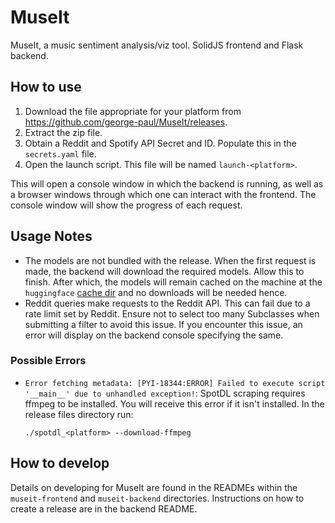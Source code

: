 # MuseIt

MuseIt, a music sentiment analysis/viz tool. SolidJS frontend and Flask backend.

## How to use

1. Download the file appropriate for your platform from https://github.com/george-paul/MuseIt/releases.
2. Extract the zip file.
3. Obtain a Reddit and Spotify API Secret and ID. Populate this in the `secrets.yaml` file.
4. Open the launch script. This file will be named `launch-<platform>`.

This will open a console window in which the backend is running, as well as a browser windows through which one can interact with the frontend. The console window will show the progress of each request.

## Usage Notes

- The models are not bundled with the release. When the first request is made, the backend will download the required models. Allow this to finish. After which, the models will remain cached on the machine at the `huggingface` [cache dir](https://stackoverflow.com/questions/63312859/how-to-change-huggingface-transformers-default-cache-directory) and no downloads will be needed hence.
- Reddit queries make requests to the Reddit API. This can fail due to a rate limit set by Reddit. Ensure not to select too many Subclasses when submitting a filter to avoid this issue. If you encounter this issue, an error will display on the backend console specifying the same.

### Possible Errors

- `Error fetching metadata: [PYI-18344:ERROR] Failed to execute script '__main__' due to unhandled exception!`: SpotDL scraping requires ffmpeg to be installed. You will receive this error if it isn't installed. In the release files directory run:

  ```
  ./spotdl_<platform> --download-ffmpeg
  ```

## How to develop

Details on developing for MuseIt are found in the READMEs within the `museit-frontend` and `museit-backend` directories. Instructions on how to create a release are in the backend README. 

